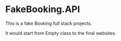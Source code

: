 # FakeBooking.API

This is a fake Booking full stack projects.

It would start from Empty class to the final websites.

